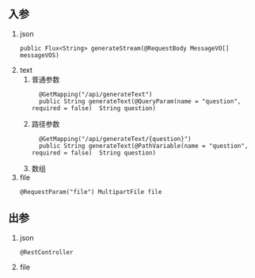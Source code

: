 ## 入参
1. json
    ```
    public Flux<String> generateStream(@RequestBody MessageVO[] messageVOS)
    ```
2. text
   1. 普通参数
       ```
         @GetMapping("/api/generateText")
         public String generateText(@QueryParam(name = "question", required = false)  String question)
       ```
   2. 路径参数
       ```
         @GetMapping("/api/generateText/{question}")
         public String generateText(@PathVariable(name = "question", required = false)  String question)
       ```
   3. 数组
3. file
    ```
    @RequestParam("file") MultipartFile file
    ```

## 出参
1. json
    ```
    @RestController
    ```
2. file

